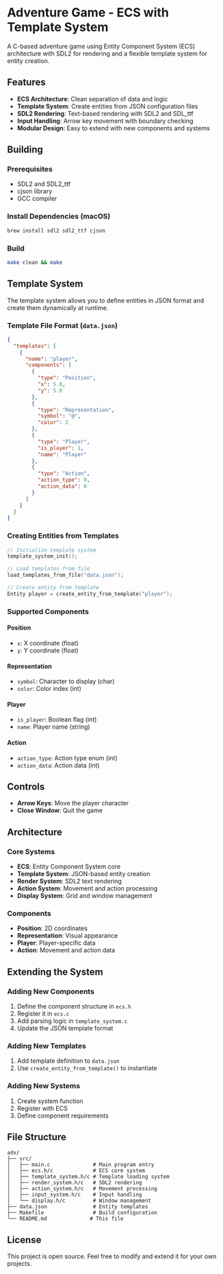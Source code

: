 # Adventure Game - ECS with Template System

A C-based adventure game using Entity Component System (ECS) architecture with SDL2 for rendering and a flexible template system for entity creation.

## Features

- **ECS Architecture**: Clean separation of data and logic
- **Template System**: Create entities from JSON configuration files
- **SDL2 Rendering**: Text-based rendering with SDL2 and SDL_ttf
- **Input Handling**: Arrow key movement with boundary checking
- **Modular Design**: Easy to extend with new components and systems

## Building

### Prerequisites
- SDL2 and SDL2_ttf
- cjson library
- GCC compiler

### Install Dependencies (macOS)
```bash
brew install sdl2 sdl2_ttf cjson
```

### Build
```bash
make clean && make
```

## Template System

The template system allows you to define entities in JSON format and create them dynamically at runtime.

### Template File Format (`data.json`)

```json
{
  "templates": [
    {
      "name": "player",
      "components": [
        {
          "type": "Position",
          "x": 5.0,
          "y": 5.0
        },
        {
          "type": "Representation",
          "symbol": "@",
          "color": 2
        },
        {
          "type": "Player",
          "is_player": 1,
          "name": "Player"
        },
        {
          "type": "Action",
          "action_type": 0,
          "action_data": 0
        }
      ]
    }
  ]
}
```

### Creating Entities from Templates

```c
// Initialize template system
template_system_init();

// Load templates from file
load_templates_from_file("data.json");

// Create entity from template
Entity player = create_entity_from_template("player");
```

### Supported Components

#### Position
- `x`: X coordinate (float)
- `y`: Y coordinate (float)

#### Representation
- `symbol`: Character to display (char)
- `color`: Color index (int)

#### Player
- `is_player`: Boolean flag (int)
- `name`: Player name (string)

#### Action
- `action_type`: Action type enum (int)
- `action_data`: Action data (int)

## Controls

- **Arrow Keys**: Move the player character
- **Close Window**: Quit the game

## Architecture

### Core Systems
- **ECS**: Entity Component System core
- **Template System**: JSON-based entity creation
- **Render System**: SDL2 text rendering
- **Action System**: Movement and action processing
- **Display System**: Grid and window management

### Components
- **Position**: 2D coordinates
- **Representation**: Visual appearance
- **Player**: Player-specific data
- **Action**: Movement and action data

## Extending the System

### Adding New Components
1. Define the component structure in `ecs.h`
2. Register it in `ecs.c`
3. Add parsing logic in `template_system.c`
4. Update the JSON template format

### Adding New Templates
1. Add template definition to `data.json`
2. Use `create_entity_from_template()` to instantiate

### Adding New Systems
1. Create system function
2. Register with ECS
3. Define component requirements

## File Structure

```
adv/
├── src/
│   ├── main.c              # Main program entry
│   ├── ecs.h/c             # ECS core system
│   ├── template_system.h/c # Template loading system
│   ├── render_system.h/c   # SDL2 rendering
│   ├── action_system.h/c   # Movement processing
│   ├── input_system.h/c    # Input handling
│   └── display.h/c         # Window management
├── data.json               # Entity templates
├── Makefile                # Build configuration
└── README.md              # This file
```

## License

This project is open source. Feel free to modify and extend it for your own projects.
